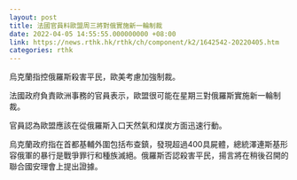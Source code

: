 ```yaml
---
layout: post
title: 法國官員料歐盟周三將對俄實施新一輪制裁
date: 2022-04-05 14:55:55.000000000 +08:00
link: https://news.rthk.hk/rthk/ch/component/k2/1642542-20220405.htm
categories: rthk
---
```


烏克蘭指控俄羅斯殺害平民，歐美考慮加強制裁。

法國政府負責歐洲事務的官員表示，歐盟很可能在星期三對俄羅斯實施新一輪制裁。

官員認為歐盟應該在從俄羅斯入口天然氣和煤炭方面迅速行動。

烏克蘭政府指在首都基輔外圍包括布查鎮，發現超過400具屍體，總統澤連斯基形容俄軍的暴行是戰爭罪行和種族滅絕。俄羅斯否認殺害平民，揚言將在稍後召開的聯合國安理會上提出證據。
